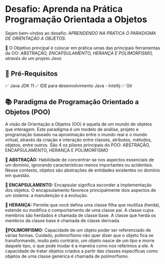 <h1> Desafio: Aprenda na Prática Programação Orientada a Objetos </h1> 

Sejam bem-vindos ao desafio: <i>APRENDENDO NA PRÁTICA O PARADIGMA DE ORIENTAÇÃO A OBJETOS.</i>

💎 O Objetivo principal é colocar em prática umas das principais ferramentas da OO: <i> ABSTRAÇÃO, ENCAPSULAMENTO, HERANÇA E POLIMORFISMO, através de um projeto Java.</i>

<h2> 🛑 Pré-Requisitos </h2>
✅ Java JDK 11
✅ IDE para desenvolvimento Java - Intellij
✅ Git

<h2> 📚 Paradigma de Programação Orientado a Objetos (POO) </h2>
A visão de Orientação a Objetos (OO) é aquela de um mundo de objetos que interagem.
Este paradigma é um modelo de análise, projeto e programação baseado na aproximação entre o mundo real e o mundo virtual, através da criação e interação entre classes, atributos, métodos, objetos, entre outros.
São 4 os pilares principais do POO: ABSTRAÇÃO, ENCAPSULAMENTO, HERANÇA E POLIMORFISMO

🔺<b> ABSTRAÇÃO:</b>
Habilidade de concentrar-se nos aspectos essenciais de um domínio, ignorando características menos importantes ou acidentais. Nesse contexto, objetos são abstrações de entidades existentes no domínio em questão.

🔺<b> ENCAPSULAMENTO:</b>
Encapsular significa esconder a implementação dos objetos. O encapsulamento favorece principalmente dois aspectos de um sistema: a manutenção e a evolução.

🔺<b> HERANÇA:</b>
Permite que você defina uma classe filha que reutiliza (herda), estende ou modifica o comportamento de uma classe pai. A classe cujos membros são herdados é chamada de classe base. A classe que herda os membros da classe base é chamada de classe derivada.

🔺<b>POLIMORFISMO:</b>
Capacidade de um objeto poder ser referenciado de várias formas. Cuidado, polimorfismo não quer dizer que o objeto fica se transformando, muito pelo contrário, um objeto nasce de um tipo e morre daquele tipo, o que pode mudar é a maneira como nos referimos a ele. A capacidade de tratar objetos criados a partir das classes específicas como objetos de uma classe genérica é chamada de polimorfismo.






